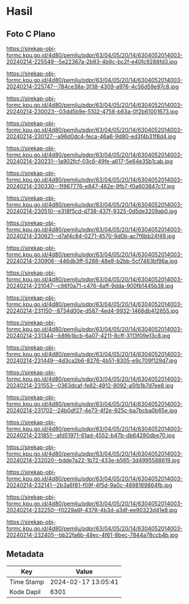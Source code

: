 # Hasil

## Foto C Plano

https://sirekap-obj-formc.kpu.go.id/4d80/pemilu/pdpr/63/04/05/20/14/6304052014003-20240214-225549--5e22367a-2b93-4b9c-bc2f-e40fc9288fd3.jpg

https://sirekap-obj-formc.kpu.go.id/4d80/pemilu/pdpr/63/04/05/20/14/6304052014003-20240214-225747--784ce38a-3f38-4309-a976-4c56d59e97c8.jpg

https://sirekap-obj-formc.kpu.go.id/4d80/pemilu/pdpr/63/04/05/20/14/6304052014003-20240214-230023--03dd5b9e-5102-4758-b63a-0f2b61001673.jpg

https://sirekap-obj-formc.kpu.go.id/4d80/pemilu/pdpr/63/04/05/20/14/6304052014003-20240214-230127--a96d0dc4-feca-46a6-9d80-ed3f4b31f8d4.jpg

https://sirekap-obj-formc.kpu.go.id/4d80/pemilu/pdpr/63/04/05/20/14/6304052014003-20240214-230231--1a902fcf-03c6-49fe-a617-5e64e35b1cab.jpg

https://sirekap-obj-formc.kpu.go.id/4d80/pemilu/pdpr/63/04/05/20/14/6304052014003-20240214-230330--1f867776-e847-462e-9fb7-f0a603847c17.jpg

https://sirekap-obj-formc.kpu.go.id/4d80/pemilu/pdpr/63/04/05/20/14/6304052014003-20240214-230510--e318f5cd-d738-437f-9325-0d5de3209ab0.jpg

https://sirekap-obj-formc.kpu.go.id/4d80/pemilu/pdpr/63/04/05/20/14/6304052014003-20240214-230621--d7af4c84-0271-4570-9d0b-ac7f6bb24f49.jpg

https://sirekap-obj-formc.kpu.go.id/4d80/pemilu/pdpr/63/04/05/20/14/6304052014003-20240214-230906--446db3ff-5288-48e8-b2bb-5cf7463bf96a.jpg

https://sirekap-obj-formc.kpu.go.id/4d80/pemilu/pdpr/63/04/05/20/14/6304052014003-20240214-231047--c96f0a71-c476-4aff-9dda-900fb1445b38.jpg

https://sirekap-obj-formc.kpu.go.id/4d80/pemilu/pdpr/63/04/05/20/14/6304052014003-20240214-231150--8734d00e-d587-4ed4-9932-1468db412655.jpg

https://sirekap-obj-formc.kpu.go.id/4d80/pemilu/pdpr/63/04/05/20/14/6304052014003-20240214-231344--b89b1bcb-6a07-4211-8cff-3113f09e13c8.jpg

https://sirekap-obj-formc.kpu.go.id/4d80/pemilu/pdpr/63/04/05/20/14/6304052014003-20240214-231449--4d3ca2b6-8276-4b51-8305-e9c709f129d7.jpg

https://sirekap-obj-formc.kpu.go.id/4d80/pemilu/pdpr/63/04/05/20/14/6304052014003-20240214-231553--0363dcaf-fe82-4912-8092-a5fb1b7d7ee8.jpg

https://sirekap-obj-formc.kpu.go.id/4d80/pemilu/pdpr/63/04/05/20/14/6304052014003-20240214-231702--24b0df27-4e73-4f2e-925c-ba7bcba0b65e.jpg

https://sirekap-obj-formc.kpu.go.id/4d80/pemilu/pdpr/63/04/05/20/14/6304052014003-20240214-231851--afd51971-61ad-4552-b47b-db64280dbe70.jpg

https://sirekap-obj-formc.kpu.go.id/4d80/pemilu/pdpr/63/04/05/20/14/6304052014003-20240214-232020--bdde7a22-1b72-433e-b565-3d4995588619.jpg

https://sirekap-obj-formc.kpu.go.id/4d80/pemilu/pdpr/63/04/05/20/14/6304052014003-20240214-232141--2b3a6f81-f09f-4f5d-9a0c-4898169864fb.jpg

https://sirekap-obj-formc.kpu.go.id/4d80/pemilu/pdpr/63/04/05/20/14/6304052014003-20240214-232250--f0229a6f-4378-4b3d-a3df-ee90323d41e8.jpg

https://sirekap-obj-formc.kpu.go.id/4d80/pemilu/pdpr/63/04/05/20/14/6304052014003-20240214-232405--bb22fa6b-48ec-4f61-8bec-7844a78ccb4b.jpg


## Metadata

| Key        | Value               |
| ---------- | ------------------- |
| Time Stamp | 2024-02-17 13:05:41 |
| Kode Dapil | 6301                |



